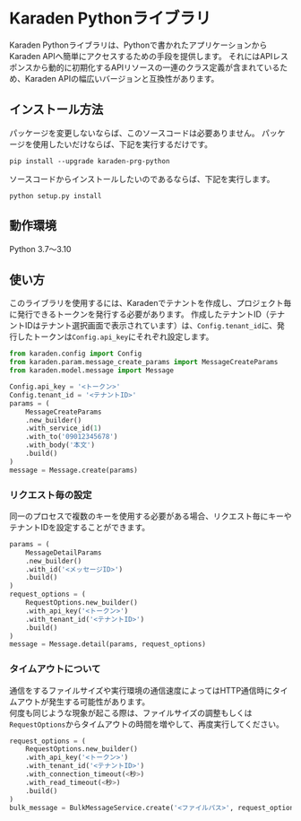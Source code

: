 # Karaden Pythonライブラリ
Karaden Pythonライブラリは、Pythonで書かれたアプリケーションからKaraden APIへ簡単にアクセスするための手段を提供します。
それにはAPIレスポンスから動的に初期化するAPIリソースの一連のクラス定義が含まれているため、Karaden APIの幅広いバージョンと互換性があります。
## インストール方法
パッケージを変更しないならば、このソースコードは必要ありません。
パッケージを使用したいだけならば、下記を実行するだけです。
```
pip install --upgrade karaden-prg-python
```
ソースコードからインストールしたいのであるならば、下記を実行します。
```
python setup.py install
```
## 動作環境
Python 3.7～3.10
## 使い方
このライブラリを使用するには、Karadenでテナントを作成し、プロジェクト毎に発行できるトークンを発行する必要があります。
作成したテナントID（テナントIDはテナント選択画面で表示されています）は、`Config.tenant_id`に、発行したトークンは`Config.api_key`にそれぞれ設定します。
```python
from karaden.config import Config
from karaden.param.message_create_params import MessageCreateParams
from karaden.model.message import Message

Config.api_key = '<トークン>'
Config.tenant_id = '<テナントID>'
params = (
    MessageCreateParams
    .new_builder()
    .with_service_id(1)
    .with_to('09012345678')
    .with_body('本文')
    .build()
)
message = Message.create(params)
```
### リクエスト毎の設定
同一のプロセスで複数のキーを使用する必要がある場合、リクエスト毎にキーやテナントIDを設定することができます。
```python
params = (
    MessageDetailParams
    .new_builder()
    .with_id('<メッセージID>')
    .build()
)
request_options = (
    RequestOptions.new_builder()
    .with_api_key('<トークン>')
    .with_tenant_id('<テナントID>')
    .build()
)
message = Message.detail(params, request_options)
```
### タイムアウトについて
通信をするファイルサイズや実行環境の通信速度によってはHTTP通信時にタイムアウトが発生する可能性があります。<br />
何度も同じような現象が起こる際は、ファイルサイズの調整もしくは`RequestOptions`からタイムアウトの時間を増やして、再度実行してください。
```python
request_options = (
    RequestOptions.new_builder()
    .with_api_key('<トークン>')
    .with_tenant_id('<テナントID>')
    .with_connection_timeout(<秒>)
    .with_read_timeout(<秒>)
    .build()
)
bulk_message = BulkMessageService.create('<ファイルパス>', request_options)
```
